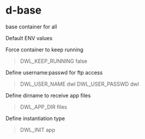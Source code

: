 # d-base
base container for all

Default ENV values

Force container to keep running
> DWL_KEEP_RUNNING false

Define username:passwd for ftp access
> DWL_USER_NAME dwl
> DWL_USER_PASSWD dwl

Define dirname to receive app files
> DWL_APP_DIR files

Define instantiation type
> DWL_INIT app